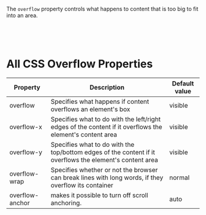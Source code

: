 The `overflow` property controls what happens to content that is too big to fit into an area.

&nbsp;

&nbsp;

# All CSS Overflow Properties

| Property        | Description                                                                                              | Default value |
| --------------- | -------------------------------------------------------------------------------------------------------- | ------------- |
| overflow        | Specifies what happens if content overflows an element's box                                             | visible       |
| overflow-x      | Specifies what to do with the left/right edges of the content if it overflows the element's content area | visible       |
| overflow-y      | Specifies what to do with the top/bottom edges of the content if it overflows the element's content area | visible       |
| overflow-wrap   | Specifies whether or not the browser can break lines with long words, if they overflow its container     | normal        |
| overflow-anchor | makes it possible to turn off scroll anchoring.                                                          | auto          |


&nbsp;
